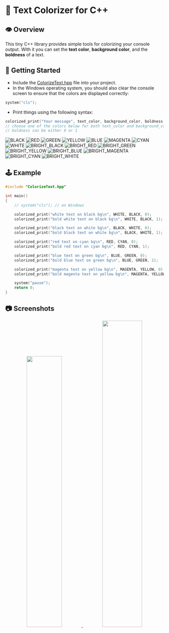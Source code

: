 :art: Text Colorizer for C++
==================================================================================================================================================


:eye: Overview
--------------------------------------------------------------------------------------------------------------------------------------------------


This tiny C++ library provides simple tools for colorizing your console output.
With it you can set the **text color**, **background color**, and the **boldness** of a text.


:beginner: Getting Started
--------------------------------------------------------------------------------------------------------------------------------------------------


- Include the [ColorizeText.hpp](https://github.com/a13xe/ColorizeTextHpp/releases/download/v1.0.1/ColorizeText.hpp) file into your project.
- In the Windows operating system, you should also clear the console screen to ensure that the colors are displayed correctly:
  
```cpp
system("cls");
```

- Print things using the following syntax:

```c 
colorized_print("Your message", text_color, background_color, boldness);
// choose one of the colors below for both text_color and background_color
// boldness can be either 0 or 1
```

![BLACK](https://img.shields.io/badge/-BLACK-010101?style=for-the-badge)
![RED](https://img.shields.io/badge/-Red-de382b?style=for-the-badge)
![GREEN](https://img.shields.io/badge/-Green-39b54a?style=for-the-badge)
![YELLOW](https://img.shields.io/badge/-YELLOW-ffc706?style=for-the-badge)
![BLUE](https://img.shields.io/badge/-BLUE-006fb8?style=for-the-badge)
![MAGENTA](https://img.shields.io/badge/-MAGENTA-762671?style=for-the-badge)
![CYAN](https://img.shields.io/badge/-CYAN-2cb5e9?style=for-the-badge)
![WHITE](https://img.shields.io/badge/-WHITE-cccccc?style=for-the-badge)
![BRIGHT_BLACK](https://img.shields.io/badge/-BRIGHT%5F%5FBLACK-808080?style=for-the-badge)
![BRIGHT_RED](https://img.shields.io/badge/-BRIGHT%5F%5FRED-ff0000?style=for-the-badge)
![BRIGHT_GREEN](https://img.shields.io/badge/-BRIGHT%5F%5FGREEN-00ff00?style=for-the-badge)
![BRIGHT_YELLOW](https://img.shields.io/badge/-BRIGHT%5F%5FYELLOW-ffff00?style=for-the-badge)
![BRIGHT_BLUE](https://img.shields.io/badge/-BRIGHT%5F%5FBLUE-0000ff?style=for-the-badge)
![BRIGHT_MAGENTA](https://img.shields.io/badge/-BRIGHT%5F%5FMAGENTA-ff00ff?style=for-the-badge)
![BRIGHT_CYAN](https://img.shields.io/badge/-BRIGHT%5F%5FCYAN-00ffff?style=for-the-badge)
![BRIGHT_WHITE](https://img.shields.io/badge/-BRIGHT%5F%5FWHITE-ffffff?style=for-the-badge)


:joystick: Example
--------------------------------------------------------------------------------------------------------------------------------------------------


```cpp
#include "ColorizeText.hpp"

int main()
{
    // system("cls"); // on Windows

    colorized_print("white text on black bg\n", WHITE, BLACK, 0);
    colorized_print("bold white text on black bg\n", WHITE, BLACK, 1);

    colorized_print("black text on white bg\n", BLACK, WHITE, 0);
    colorized_print("bold black text on white bg\n", BLACK, WHITE, 1);

    colorized_print("red text on cyan bg\n", RED, CYAN, 0);
    colorized_print("bold red text on cyan bg\n", RED, CYAN, 1);

    colorized_print("blue text on green bg\n", BLUE, GREEN, 0);
    colorized_print("bold blue text on green bg\n", BLUE, GREEN, 1);

    colorized_print("magenta text on yellow bg\n", MAGENTA, YELLOW, 0);
    colorized_print("bold magenta text on yellow bg\n", MAGENTA, YELLOW, 1);

    system("pause");
    return 0;
}
```


:camera: Screenshots
--------------------------------------------------------------------------------------------------------------------------------------------------


<div align="center"> <a href="https://github.com/AlexeyLepov">
<img width=47% src="https://github.com/a13xe/ColorizeTextHpp/assets/77492646/d4a735ab-d2f2-4981-82e1-b97cc05ad508" alt="" />
<img width=50% src="https://github.com/a13xe/ColorizeTextHpp/assets/77492646/8203e28e-6f16-44ae-9e06-e51c887b42bb" alt="" />
</a> </div>
